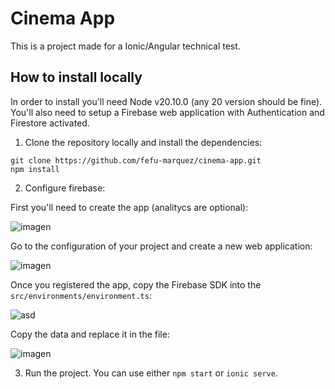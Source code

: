 # Cinema App

This is a project made for a Ionic/Angular technical test.

## How to install locally

In order to install you'll need Node v20.10.0 (any 20 version should be fine). You'll also need to setup a Firebase web application with Authentication and Firestore activated.

1. Clone the repository locally and install the dependencies:

```
git clone https://github.com/fefu-marquez/cinema-app.git
npm install
```

2. Configure firebase:

First you'll need to create the app (analitycs are optional):

![imagen](https://github.com/fefu-marquez/cinema-app/assets/17768182/f39f1b22-8d75-441c-ad78-7cc82e6c691b)

Go to the configuration of your project and create a new web application:

![imagen](https://github.com/fefu-marquez/cinema-app/assets/17768182/936dba06-2e5a-4ee9-a6f9-2c03f64ee22c)

Once you registered the app, copy the Firebase SDK into the `src/environments/environment.ts`:

![asd](https://github.com/fefu-marquez/cinema-app/assets/17768182/c2701568-fd46-48fc-ac5d-6118e2d651c7)

Copy the data and replace it in the file:

![imagen](https://github.com/fefu-marquez/cinema-app/assets/17768182/8a6d2d40-5701-441a-a9ee-efa4b78708d9)

3. Run the project. You can use either `npm start` or `ionic serve`. 
